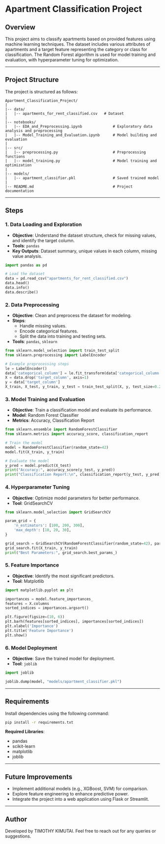 # Apartment Classification Project

## Overview
This project aims to classify apartments based on provided features using machine learning techniques. The dataset includes various attributes of apartments and a target feature representing the category or class for classification. The Random Forest algorithm is used for model training and evaluation, with hyperparameter tuning for optimization.

---

## Project Structure
The project is structured as follows:

```
Apartment_Classification_Project/
|
|-- data/
|   |-- apartments_for_rent_classified.csv   # Dataset
|
|-- notebooks/
|   |-- EDA_and_Preprocessing.ipynb              # Exploratory data analysis and preprocessing
|   |-- Model_Training_and_Evaluation.ipynb      # Model building and evaluation
|
|-- src/
|   |-- preprocessing.py                         # Preprocessing functions
|   |-- model_training.py                        # Model training and optimization
|
|-- models/
|   |-- apartment_classifier.pkl                 # Saved trained model
|
|-- README.md                                    # Project documentation
```

---

## Steps

### 1. Data Loading and Exploration
- **Objective**: Understand the dataset structure, check for missing values, and identify the target column.
- **Tools**: `pandas`
- **Key Outputs**: Dataset summary, unique values in each column, missing value analysis.

```python
import pandas as pd

# Load the dataset
data = pd.read_csv("apartments_for_rent_classified.csv")
data.head()
data.info()
data.describe()
```

### 2. Data Preprocessing
- **Objective**: Clean and preprocess the dataset for modeling.
- **Steps**:
  - Handle missing values.
  - Encode categorical features.
  - Split the data into training and testing sets.
- **Tools**: `pandas`, `sklearn`

```python
from sklearn.model_selection import train_test_split
from sklearn.preprocessing import LabelEncoder

# Example preprocessing steps
le = LabelEncoder()
data['categorical_column'] = le.fit_transform(data['categorical_column'])
X = data.drop('target_column', axis=1)
y = data['target_column']
X_train, X_test, y_train, y_test = train_test_split(X, y, test_size=0.2, random_state=42)
```

### 3. Model Training and Evaluation
- **Objective**: Train a classification model and evaluate its performance.
- **Model**: Random Forest Classifier
- **Metrics**: Accuracy, Classification Report

```python
from sklearn.ensemble import RandomForestClassifier
from sklearn.metrics import accuracy_score, classification_report

# Train the model
model = RandomForestClassifier(random_state=42)
model.fit(X_train, y_train)

# Evaluate the model
y_pred = model.predict(X_test)
print("Accuracy:", accuracy_score(y_test, y_pred))
print("Classification Report:\n", classification_report(y_test, y_pred))
```

### 4. Hyperparameter Tuning
- **Objective**: Optimize model parameters for better performance.
- **Tool**: GridSearchCV

```python
from sklearn.model_selection import GridSearchCV

param_grid = {
    'n_estimators': [100, 200, 300],
    'max_depth': [10, 20, 30],
}

grid_search = GridSearchCV(RandomForestClassifier(random_state=42), param_grid, cv=5)
grid_search.fit(X_train, y_train)
print("Best Parameters:", grid_search.best_params_)
```

### 5. Feature Importance
- **Objective**: Identify the most significant predictors.
- **Tool**: Matplotlib

```python
import matplotlib.pyplot as plt

importances = model.feature_importances_
features = X.columns
sorted_indices = importances.argsort()

plt.figure(figsize=(10, 6))
plt.barh(features[sorted_indices], importances[sorted_indices])
plt.xlabel('Importance')
plt.title('Feature Importance')
plt.show()
```

### 6. Model Deployment
- **Objective**: Save the trained model for deployment.
- **Tool**: `joblib`

```python
import joblib

joblib.dump(model, "models/apartment_classifier.pkl")
```

---

## Requirements

Install dependencies using the following command:

```bash
pip install -r requirements.txt
```

**Required Libraries**:
- pandas
- scikit-learn
- matplotlib
- joblib

---

## Future Improvements
- Implement additional models (e.g., XGBoost, SVM) for comparison.
- Explore feature engineering to enhance predictive power.
- Integrate the project into a web application using Flask or Streamlit.

---

## Author
Developed by TIMOTHY KIMUTAI. Feel free to reach out for any queries or suggestions.


